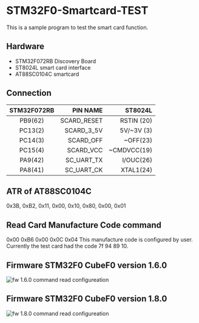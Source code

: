 # STM32F0-Smartcard-TEST
This is a sample program to test the smart card function. 
## Hardware
* STM32F072RB Discovery Board
* ST8024L smart card interface
* AT88SC0104C smartcard

## Connection

| STM32F072RB  | PIN NAME   | ST8024L         |
|:------------:|-----------:|----------------:|
|      PB9(62) |SCARD_RESET | RSTIN (20)      |
|      PC13(2) |SCARD_3_5V  | 5V/~3V (3)      |
|      PC14(3) |SCARD_OFF   | ~OFF(23)        |
|      PC15(4) |SCARD_VCC   | ~CMDVCC(19)     |
|      PA9(42) |SC_UART_TX  | I/OUC(26)       |
|      PA8(41) |SC_UART_CK  | XTAL1(24)       |

## ATR of AT88SC0104C
  0x3B, 0xB2, 0x11, 0x00, 0x10, 0x80, 0x00, 0x01
  
## Read Card Manufacture Code command
  0x00 0xB6 0x00 0x0C 0x04
  This manufacture code is configured by user.  Currently the test card had the code 7f 94 89 10.

## Firmware STM32F0 CubeF0 version 1.6.0

![fw 1.6.0 command read configureation](https://github.com/MichaelTien8901/STM32F0-Smartcard-TEST/master/pics/fw1_6_0.png "Data bus for command read configureation")

## Firmware STM32F0 CubeF0 version 1.8.0
![fw 1.8.0 command read configureation](https://github.com/MichaelTien8901/STM32F0-Smartcard-TEST/master/pics/fw1_8_0.png "Data bus for command read configureation")
